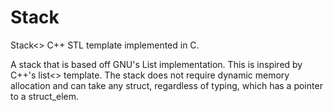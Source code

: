 Stack
=====

Stack&lt;> C++ STL template implemented in C.

A stack that is based off GNU's List implementation. This is inspired by C++'s list<> template.
The stack does not require dynamic memory allocation and can take any struct, regardless of typing, which has a pointer to a struct_elem.